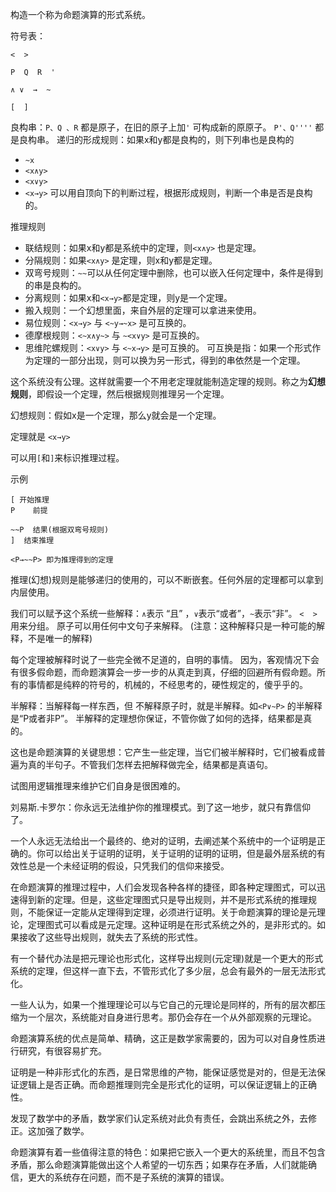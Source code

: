  构造一个称为命题演算的形式系统。

符号表：
```
<  >

P  Q  R  '

∧ ∨  →  ~

[  ]
```


良构串：`P、Q 、R` 都是原子，在旧的原子上加`'` 可构成新的原原子。 `P'、Q''''` 都是良构串。
递归的形成规则：如果x和y都是良构的，则下列串也是良构的
+ `~x`
+ `<x∧y>`
+ `<x∨y>`
+ `<x→y>`
可以用自顶向下的判断过程，根据形成规则，判断一个串是否是良构的。


推理规则
+ 联结规则：如果x和y都是系统中的定理，则`<x∧y>` 也是定理。
+ 分隔规则：如果`<x∧y>` 是定理，则x和y都是定理。
+ 双弯号规则：`~~`可以从任何定理中删除，也可以嵌入任何定理中，条件是得到的串是良构的。
+ 分离规则：如果x和`<x→y>`都是定理，则y是一个定理。
+ 搬入规则：一个幻想里面，来自外层的定理可以拿进来使用。
+ 易位规则：`<x→y>` 与 `<~y→~x>` 是可互换的。
+ 德摩根规则：`<~x∧y~>` 与 `~<x∨y>` 是可互换的。
+ 思维陀螺规则：`<x∨y>` 与 `<~x→y>` 是可互换的。
可互换是指：如果一个形式作为定理的一部分出现，则可以换为另一形式，得到的串依然是一个定理。

这个系统没有公理。这样就需要一个不用老定理就能制造定理的规则。称之为**幻想规则**，即假设一个定理，然后根据规则推理另一个定理。

幻想规则：假如x是一个定理，那么y就会是一个定理。

定理就是 `<x→y>`

可以用`[`和`]`来标识推理过程。

示例
```
[ 开始推理
P    前提

~~P  结果(根据双弯号规则)
]  结束推理

<P→~~P> 即为推理得到的定理
```

推理(幻想)规则是能够递归的使用的，可以不断嵌套。任何外层的定理都可以拿到内层使用。

我们可以赋予这个系统一些解释：`∧`表示 “且” ，`∨`表示“或者”，`~`表示“非”。 `<  >`用来分组。
原子可以用任何中文句子来解释。
(注意：这种解释只是一种可能的解释，不是唯一的解释)

每个定理被解释时说了一些完全微不足道的，自明的事情。
因为，客观情况下会有很多假命题，而命题演算会一步一步的从真走到真，仔细的回避所有假命题。所有的事情都是纯粹的符号的，机械的，不经思考的，硬性规定的，傻乎乎的。

半解释：当解释每一样东西，但 不解释原子时，就是半解释。如`<P∨~P>` 的半解释是“P或者非P”。
半解释的定理想你保证，不管你做了如何的选择，结果都是真的。

这也是命题演算的关键思想：它产生一些定理，当它们被半解释时，它们被看成普遍为真的半句子。不管我们怎样去把解释做完全，结果都是真语句。

试图用逻辑推理来维护它们自身是很困难的。

刘易斯.卡罗尔：你永远无法维护你的推理模式。到了这一地步，就只有靠信仰了。

一个人永远无法给出一个最终的、绝对的证明，去阐述某个系统中的一个证明是正确的。你可以给出关于证明的证明，关于证明的证明的证明，但是最外层系统的有效性总是一个未经证明的假设，只凭我们的信仰来接受。

在命题演算的推理过程中，人们会发现各种各样的捷径，即各种定理图式，可以迅速得到新的定理。但是，这些定理图式只是导出规则，并不是形式系统的推理规则，不能保证一定能从定理得到定理，必须进行证明。关于命题演算的理论是元理论，定理图式可以看成是元定理。这种证明是在形式系统之外的，是非形式的。如果接收了这些导出规则，就失去了系统的形式性。

有一个替代办法是把元理论也形式化，这样导出规则(元定理)就是一个更大的形式系统的定理，但这样一直下去，不管形式化了多少层，总会有最外的一层无法形式化。

一些人认为，如果一个推理理论可以与它自己的元理论是同样的，所有的层次都压缩为一个层次，系统能对自身进行思考。那仍会存在一个从外部观察的元理论。

命题演算系统的优点是简单、精确，这正是数学家需要的，因为可以对自身性质进行研究，有很容易扩充。

证明是一种非形式化的东西，是日常思维的产物，能保证感觉是对的，但是无法保证逻辑上是否正确。而命题推理则完全是形式化的证明，可以保证逻辑上的正确性。

发现了数学中的矛盾，数学家们认定系统对此负有责任，会跳出系统之外，去修正。这加强了数学。

命题演算有着一些值得注意的特色：如果把它嵌入一个更大的系统里，而且不包含矛盾，那么命题演算能做出这个人希望的一切东西；如果存在矛盾，人们就能确信，更大的系统存在问题，而不是子系统的演算的错误。

